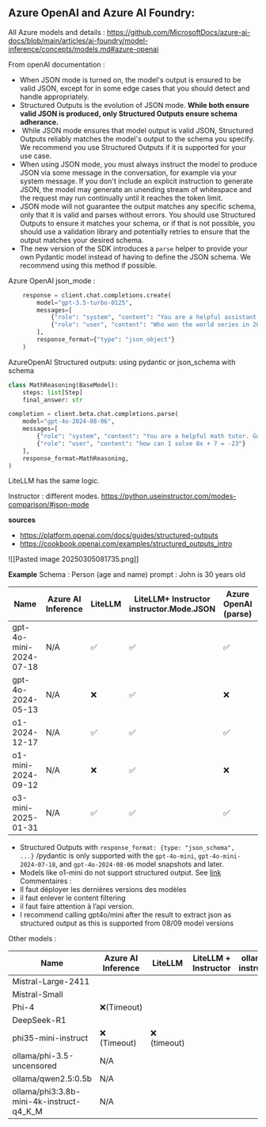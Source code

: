 
## Azure OpenAI and Azure AI Foundry: 

All Azure models and details : https://github.com/MicrosoftDocs/azure-ai-docs/blob/main/articles/ai-foundry/model-inference/concepts/models.md#azure-openai

From openAI documentation : 
- When JSON mode is turned on, the model's output is ensured to be valid JSON, except for in some edge cases that you should detect and handle appropriately.
- Structured Outputs is the evolution of JSON mode. **While both ensure valid JSON is produced, only Structured Outputs ensure schema adherance.** 
-  While JSON mode ensures that model output is valid JSON, Structured Outputs reliably matches the model's output to the schema you specify. We recommend you use Structured Outputs if it is supported for your use case.
- When using JSON mode, you must always instruct the model to produce JSON via some message in the conversation, for example via your system message. If you don't include an explicit instruction to generate JSON, the model may generate an unending stream of whitespace and the request may run continually until it reaches the token limit.
- JSON mode will not guarantee the output matches any specific schema, only that it is valid and parses without errors. You should use Structured Outputs to ensure it matches your schema, or if that is not possible, you should use a validation library and potentially retries to ensure that the output matches your desired schema.
- The new version of the SDK introduces a `parse` helper to provide your own Pydantic model instead of having to define the JSON schema. We recommend using this method if possible.

Azure OpenAI json_mode : 
```python
    response = client.chat.completions.create(
        model="gpt-3.5-turbo-0125",
        messages=[
            {"role": "system", "content": "You are a helpful assistant designed to output JSON."},
            {"role": "user", "content": "Who won the world series in 2020? Please respond in the format {winner: ...}"}
        ],
        response_format={"type": "json_object"}
    )
```


AzureOpenAI Structured outputs: using pydantic or json_schema with schema
```python
class MathReasoning(BaseModel):
    steps: list[Step]
    final_answer: str

completion = client.beta.chat.completions.parse(
    model="gpt-4o-2024-08-06",
    messages=[
        {"role": "system", "content": "You are a helpful math tutor. Guide the user through the solution step by step."},
        {"role": "user", "content": "how can I solve 8x + 7 = -23"}
    ],
    response_format=MathReasoning,
)
```
LiteLLM has the same logic.

Instructor : different modes. https://python.useinstructor.com/modes-comparison/#json-mode

**sources**
- https://platform.openai.com/docs/guides/structured-outputs
- https://cookbook.openai.com/examples/structured_outputs_intro

![[Pasted image 20250305081735.png]]

**Example**
Schema : Person (age and name)
prompt : John is 30 years old

| Name                   | Azure AI Inference | LiteLLM | LiteLLM+ Instructor instructor.Mode.JSON | Azure OpenAI (parse) | Azure OpenAI |     |
| ---------------------- | ------------------ | ------- | ---------------------------------------- | -------------------- | ------------ | --- |
| gpt-4o-mini-2024-07-18 | N/A                | ✅       | ✅                                        | ✅                    | ✅            |     |
| gpt-4o-2024-05-13      | N/A                | ❌       | ✅                                        | ❌                    | ✅            |     |
| o1-2024-12-17          | N/A                | ✅       | ✅                                        | ✅                    | ✅            |     |
| o1-mini-2024-09-12     | N/A                | ❌       | ✅                                        | ❌                    | ❌            |     |
| o3-mini-2025-01-31     | N/A                | ✅       | ✅                                        | ✅                    | ✅            |     |

- Structured Outputs with `response_format: {type: "json_schema", ...}` /pydantic is only supported with the `gpt-4o-mini`, `gpt-4o-mini-2024-07-18`, and `gpt-4o-2024-08-06` model snapshots and later.
- Models like o1-mini do not support structured output. See [link](https://github.com/MicrosoftDocs/azure-ai-docs/blob/main/articles/ai-foundry/model-inference/concepts/models.md#azure-openai) 
Commentaires : 
- Il faut déployer les dernières versions des modèles 
- il faut enlever le content filtering
- il faut faire attention à l’api version.
- I recommend calling gpt4o/mini after the result to extract json as structured output as this is supported from 08/09 model versions

Other models : 

| Name                                     | Azure AI Inference | LiteLLM     | LiteLLM + Instructor | ollama + instructor |
| ---------------------------------------- | ------------------ | ----------- | -------------------- | ------------------- |
| Mistral-Large-2411                       |                    |             |                      |                     |
| Mistral-Small                            |                    |             |                      |                     |
| Phi-4                                    | ❌(Timeout)         |             |                      |                     |
| DeepSeek-R1                              |                    |             |                      |                     |
| phi35-mini-instruct                      | ❌ (Timeout)        | ❌ (timeout) |                      |                     |
| ollama/phi-3.5-uncensored                | N/A                |             |                      |                     |
| ollama/qwen2.5:0.5b                      | N/A                |             |                      |                     |
| ollama/phi3:3.8b-mini-4k-instruct-q4_K_M | N/A                |             |                      |                     |
